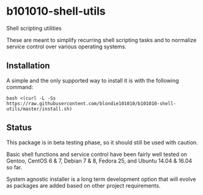 # b101010-shell-utils

Shell scripting utilities

These are meant to simplify recurring shell scripting tasks and to normalize service control over various operating systems.

## Installation

A simple and the only supported way to install it is with the following command:

    bash <(curl -L -Ss https://raw.githubusercontent.com/blondie101010/b101010-shell-utils/master/install.sh)

## Status

This package is in beta testing phase, so it should still be used with caution.

Basic shell functions and service control have been fairly well tested on Gentoo, CentOS 6 & 7, Debian 7 & 8, Fedora 25, and Ubuntu 14.04 & 16.04 so far.

System agnostic installer is a long term development option that will evolve as packages are added based on other project requirements.
